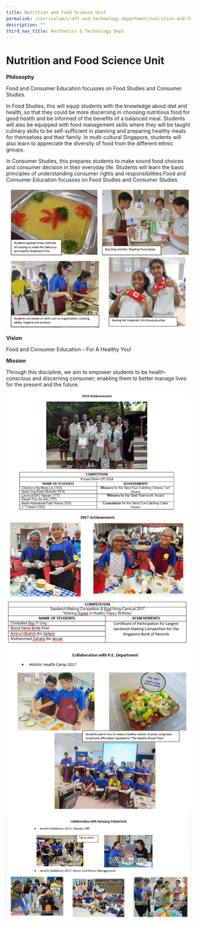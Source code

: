 ```yaml
---
title: Nutrition and Food Science Unit
permalink: /curriculum/craft-and-technology-department/nutrition-and-food-science-unit/
description: ""
third_nav_title: Aesthetics & Technology Dept
---
```

# **Nutrition and Food Science Unit**

  

**Philosophy**

Food and Consumer Education focusses on Food Studies and Consumer Studies.

In Food Studies, this will equip students with the knowledge about diet and health, so that they could be more discerning in choosing nutritious food for good health and be informed of the benefits of a balanced meal. Students will also be equipped with food management skills where they will be taught culinary skills to be self-sufficient in planning and preparing healthy meals for themselves and their family. In multi-cultural Singapore, students will also learn to appreciate the diversity of food from the different ethnic groups.

In Consumer Studies, this prepares students to make sound food choices and consumer decision in their everyday life. Students will learn the basic principles of understanding consumer rights and responsibilities.Food and Consumer Education focusses on Food Studies and Consumer Studies.

![](/images/fce.png)

**Vision**

Food and Consumer Education – For A Healthy You!

**Mission**

Through this discipline, we aim to empower students to be health-conscious and discerning consumer; enabling them to better manage lives for the present and the future.

![](/images/fce%202.png)
![](/images/fce%203.png)
![](/images/fce%204.png)
![](/images/fce%205.png)